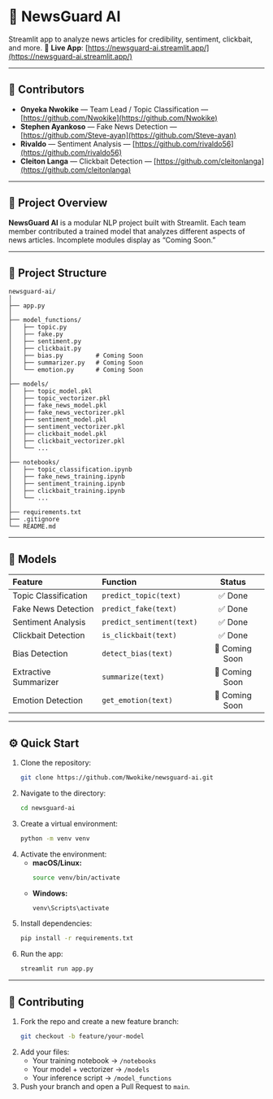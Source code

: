 # 📰 NewsGuard AI

Streamlit app to analyze news articles for credibility, sentiment, clickbait, and more.
🔗 **Live App**: [https://newsguard-ai.streamlit.app/](https://newsguard-ai.streamlit.app/)

-----

## 👥 Contributors

  * **Onyeka Nwokike** — Team Lead / Topic Classification — [https://github.com/Nwokike](https://github.com/Nwokike)
  * **Stephen Ayankoso** — Fake News Detection — [https://github.com/Steve-ayan](https://github.com/Steve-ayan)
  * **Rivaldo** — Sentiment Analysis — [https://github.com/rivaldo56](https://github.com/rivaldo56)
  * **Cleiton Langa** — Clickbait Detection — [https://github.com/cleitonlanga](https://github.com/cleitonlanga)

-----

## 📘 Project Overview

**NewsGuard AI** is a modular NLP project built with Streamlit. Each team member contributed a trained model that analyzes different aspects of news articles. Incomplete modules display as “Coming Soon.”

-----

## 📁 Project Structure

```
newsguard-ai/
│
├── app.py
│
├── model_functions/
│   ├── topic.py
│   ├── fake.py
│   ├── sentiment.py
│   ├── clickbait.py
│   ├── bias.py         # Coming Soon
│   ├── summarizer.py   # Coming Soon
│   └── emotion.py      # Coming Soon
│
├── models/
│   ├── topic_model.pkl
│   ├── topic_vectorizer.pkl
│   ├── fake_news_model.pkl
│   ├── fake_news_vectorizer.pkl
│   ├── sentiment_model.pkl
│   ├── sentiment_vectorizer.pkl
│   ├── clickbait_model.pkl
│   ├── clickbait_vectorizer.pkl
│   └── ...
│
├── notebooks/
│   ├── topic_classification.ipynb
│   ├── fake_news_training.ipynb
│   ├── sentiment_training.ipynb
│   ├── clickbait_training.ipynb
│   └── ...
│
├── requirements.txt
├── .gitignore
└── README.md
```

-----

## 🧠 Models

| Feature | Function | Status |
| :--- | :--- | :---: |
| Topic Classification | `predict_topic(text)` | ✅ Done |
| Fake News Detection | `predict_fake(text)` | ✅ Done |
| Sentiment Analysis | `predict_sentiment(text)` | ✅ Done |
| Clickbait Detection | `is_clickbait(text)` | ✅ Done |
| Bias Detection | `detect_bias(text)` | 🚧 Coming Soon |
| Extractive Summarizer | `summarize(text)` | 🚧 Coming Soon |
| Emotion Detection | `get_emotion(text)` | 🚧 Coming Soon |

-----

## ⚙️ Quick Start

1.  Clone the repository:
    ```bash
    git clone https://github.com/Nwokike/newsguard-ai.git
    ```
2.  Navigate to the directory:
    ```bash
    cd newsguard-ai
    ```
3.  Create a virtual environment:
    ```bash
    python -m venv venv
    ```
4.  Activate the environment:
      * **macOS/Linux:**
        ```bash
        source venv/bin/activate
        ```
      * **Windows:**
        ```bash
        venv\Scripts\activate
        ```
5.  Install dependencies:
    ```bash
    pip install -r requirements.txt
    ```
6.  Run the app:
    ```bash
    streamlit run app.py
    ```

-----

## 🧩 Contributing

1.  Fork the repo and create a new feature branch:
    ```bash
    git checkout -b feature/your-model
    ```
2.  Add your files:
      * Your training notebook $\rightarrow$ `/notebooks`
      * Your model + vectorizer $\rightarrow$ `/models`
      * Your inference script $\rightarrow$ `/model_functions`
3.  Push your branch and open a Pull Request to `main`.
